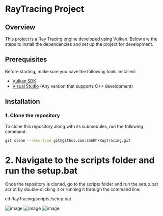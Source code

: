 # RayTracing Project

## Overview
This project is a Ray Tracing engine developed using Vulkan. Below are the steps to install the dependencies and set up the project for development.

## Prerequisites
Before starting, make sure you have the following tools installed:
- [Vulkan SDK](https://vulkan.lunarg.com/sdk/home#windows) 
- [Visual Studio](https://visualstudio.microsoft.com/) (Any version that supports C++ development)

## Installation

### 1. Clone the repository
To clone this repository along with its submodules, run the following command:
```bash
git clone --recursive git@github.com:SahKh/RayTracing.git
```
# 2. Navigate to the scripts folder and run the setup.bat
Once the repository is cloned, go to the scripts folder and run the setup.bat script by double-clicking it or running it through the command line:

cd RayTracing/scripts
/setup.bat

![image](https://github.com/user-attachments/assets/1c249a8e-eea5-4f5d-9b7f-8eaaaff05f14)
![image](https://github.com/user-attachments/assets/e7b44aed-9802-4937-a953-9b8209c7b620)
![image](https://github.com/user-attachments/assets/45fe0e35-62af-4bb7-8f5d-0bea8d70041a)
